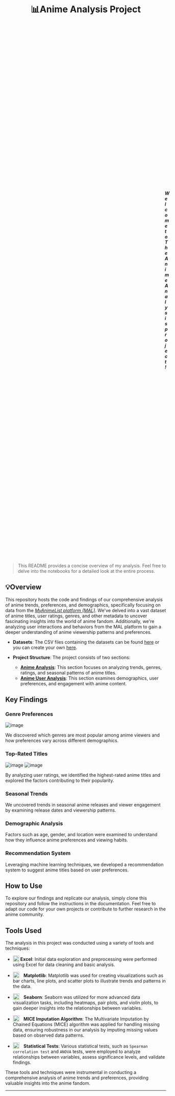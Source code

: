 
# <center> 📊Anime Analysis Project <center/>
<div style="text-align: right; padding: 500px;"> 

<h5> <center> Welcome to The Anime Analysis project! <img src='https://i.imgur.com/45u09oc.png' width=50 padding=2>
  <br> <br/> <center/> </h5>
</div>
    
> This README provides a concise overview of my analysis. Feel free to delve into the notebooks for a detailed look at the entire process.


## 💡Overview

This repository hosts the code and findings of our comprehensive analysis of anime trends, preferences, and demographics, specifically focusing on data from the *[MyAnimeList platform (MAL)](https://myanimelist.net)*. We've delved into a vast dataset of anime titles, user ratings, genres, and other metadata to uncover fascinating insights into the world of anime fandom. Additionally, we're analyzing user interactions and behaviors from the MAL platform to gain a deeper understanding of anime viewership patterns and preferences.

- **Datasets**: The CSV files containing the datasets can be found [here](https://drive.google.com/drive/folders/151TpnljhWU69pJwJpHWpDe2vbcxDAPrM?usp=sharing) or you can create your own [here](https://github.com/Sajid030/anime_dataset_generator).

- **Project Structure**: The project consists of two sections:
  - **[Anime Analysis](1_Anime_Analysis)**: This section focuses on analyzing trends, genres, ratings, and seasonal patterns of anime titles.
  - **[Anime User Analysis](2_MAL_User_Analysis)**: This section examines demographics, user preferences, and engagement with anime content.

## Key Findings

### Genre Preferences
![image](https://github.com/hsalnasi/Anime_Analysis/assets/89119185/7e38e459-5808-4059-b796-1f6d88a4f911)

We discovered which genres are most popular among anime viewers and how preferences vary across different demographics.

### Top-Rated Titles
![image](https://github.com/hsalnasi/Anime_Analysis/assets/89119185/27cfbcaa-1009-459e-a2e8-e5db7af67f11)
![image](https://github.com/hsalnasi/Anime_Analysis/assets/89119185/dd7d2a0b-9571-41a2-ae0e-8925e12c555d)


By analyzing user ratings, we identified the highest-rated anime titles and explored the factors contributing to their popularity.

### Seasonal Trends

We uncovered trends in seasonal anime releases and viewer engagement by examining release dates and viewership patterns.

### Demographic Analysis

Factors such as age, gender, and location were examined to understand how they influence anime preferences and viewing habits.

### Recommendation System

Leveraging machine learning techniques, we developed a recommendation system to suggest anime titles based on user preferences.

## How to Use

To explore our findings and replicate our analysis, simply clone this repository and follow the instructions in the documentation. Feel free to adapt our code for your own projects or contribute to further research in the anime community.

## Tools Used

The analysis in this project was conducted using a variety of tools and techniques:

- **<img src="https://seeklogo.com/images/E/excel-logo-974BFF9CB9-seeklogo.com.png" alt="Excel logo " width = "20" height = "20" style="vertical-align: text-bottom; padding-right: 10 px "> Excel**: Initial data exploration and preprocessing were performed using Excel for data cleaning and basic analysis.

-  **<img src="https://seeklogo.com/images/M/matplotlib-logo-7676870AC0-seeklogo.com.png" alt="Matplotlib Logo" width="20" height="20" style="vertical-align: text-bottom; padding-right: 10px;"> Matplotlib**: Matplotlib was used for creating visualizations such as bar charts, line plots, and scatter plots to illustrate trends and patterns in the data.


- **<img src="https://seeklogo.com/images/S/seaborn-logo-244EB2DEC5-seeklogo.com.png" width="20" height="20" style="vertical-align: text-bottom; padding-right: 10px;"> Seaborn**: Seaborn was utilized for more advanced data visualization tasks, including heatmaps, pair plots, and violin plots, to gain deeper insights into the relationships between variables.

- **<img src="https://www.machinelearningplus.com/wp-content/uploads/2023/03/MICE-imputation.png" width="20" height="20" style="vertical-align: text-bottom; padding-right: 10px;"> MICE Imputation Algorithm**: The Multivariate Imputation by Chained Equations (MICE) algorithm was applied for handling missing data, ensuring robustness in our analysis by imputing missing values based on observed data patterns.

- **<img src="https://png.pngtree.com/png-vector/20220706/ourmid/pngtree-stats-business-graph-png-image_5705173.png" width="20" height="20" style="vertical-align: text-bottom; padding-right: 10px;">  Statistical Tests**: Various statistical tests, such as `Spearman correlation test` and `ANOVA` tests, were employed to analyze relationships between variables, assess significance levels, and validate findings.

These tools and techniques were instrumental in conducting a comprehensive analysis of anime trends and preferences, providing valuable insights into the anime fandom.

---
